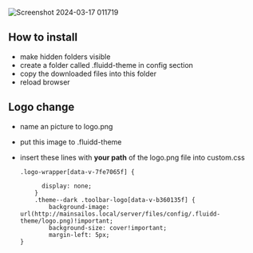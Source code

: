 

![Screenshot 2024-03-17 011719](https://github.com/bumbeng/Fluidd_theme_simple/assets/111509593/addb324b-dfe0-45f0-be00-8b08f3a92515)

## How to install
- make hidden folders visible
- create a folder called .fluidd-theme in config section
- copy the downloaded files into this folder
- reload browser

## Logo change
- name an picture to logo.png
- put this image to .fluidd-theme
- insert these lines with **your path** of the logo.png file into custom.css

      .logo-wrapper[data-v-7fe7065f] {
      
            display: none;
          }
          .theme--dark .toolbar-logo[data-v-b360135f] {
              background-image: url(http://mainsailos.local/server/files/config/.fluidd-theme/logo.png)!important;
              background-size: cover!important;
              margin-left: 5px;
      }
